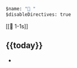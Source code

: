 ```meta
$name: "🧑 "
$disableDirectives: true
```
[[🧑 1-1s]]
<!-- #use [[template/1-1-section]] -->

<!-- /use -->


## {{today}}
* 